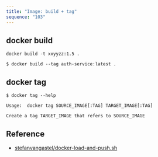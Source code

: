 ```yaml
---
title: "Image: build + tag"
sequence: "103"
---
```


## docker build

```text
docker build -t xxyyzz:1.5 .
```

```text
$ docker build --tag auth-service:latest .
```

## docker tag

```text
$ docker tag --help

Usage:  docker tag SOURCE_IMAGE[:TAG] TARGET_IMAGE[:TAG]

Create a tag TARGET_IMAGE that refers to SOURCE_IMAGE
```

## Reference

- [stefanvangastel/docker-load-and-push.sh](https://gist.github.com/stefanvangastel/d6b5b38e8716ea102b651c67c100225f)
